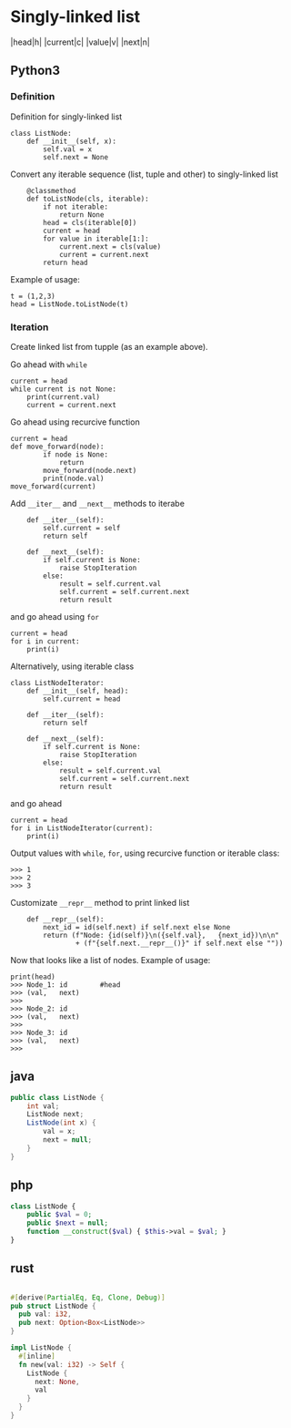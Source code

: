 # Singly-linked list
|head|h|
|current|c|
|value|v|
|next|n|


## Python3
### Definition
Definition for singly-linked list
```python3
class ListNode:
    def __init__(self, x):
        self.val = x
        self.next = None
```
Convert any iterable sequence (list, tuple and other) to singly-linked list
```python3
    @classmethod
    def toListNode(cls, iterable):
        if not iterable:
            return None
        head = cls(iterable[0])
        current = head
        for value in iterable[1:]:
            current.next = cls(value)
            current = current.next
        return head
```
Example of usage:
```python3
t = (1,2,3)
head = ListNode.toListNode(t)
```

### Iteration
Create linked list from tupple (as an example above).

Go ahead with `while`
```python3
current = head
while current is not None:
    print(current.val)
    current = current.next
```
Go ahead using recurcive function
```python3
current = head
def move_forward(node):
        if node is None:
            return
        move_forward(node.next)
        print(node.val)
move_forward(current)
```

Add `__iter__` and `__next__` methods to iterabe
```python3
    def __iter__(self):
        self.current = self
        return self

    def __next__(self):
        if self.current is None:
            raise StopIteration
        else:
            result = self.current.val
            self.current = self.current.next
            return result
```
and go ahead using `for`
```python3
current = head
for i in current:
    print(i)
```

Alternatively, using iterable class
```python3
class ListNodeIterator:
    def __init__(self, head):
        self.current = head

    def __iter__(self):
        return self

    def __next__(self):
        if self.current is None:
            raise StopIteration
        else:
            result = self.current.val
            self.current = self.current.next
            return result
```
and go ahead
```python3
current = head
for i in ListNodeIterator(current):
    print(i)
```
Output values with `while`, `for`, using recurcive function or iterable class:
```python3
>>> 1
>>> 2
>>> 3
```

Customizate `__repr__` method to print linked list
```python3
    def __repr__(self):
        next_id = id(self.next) if self.next else None
        return (f"Node: {id(self)}\n({self.val},   {next_id})\n\n"
                + (f"{self.next.__repr__()}" if self.next else ""))
```
Now that looks like a list of nodes. Example of usage:
```
print(head)
>>> Node_1: id        #head
>>> (val,   next)
>>>
>>> Node_2: id
>>> (val,   next)
>>>
>>> Node_3: id
>>> (val,   next)
>>>
```
## java
```java
public class ListNode {
    int val;
    ListNode next;
    ListNode(int x) {
        val = x;
        next = null;
    }
}
```
## php
```php
class ListNode {
    public $val = 0;
    public $next = null;
    function __construct($val) { $this->val = $val; }
}
```
## rust
```rust

#[derive(PartialEq, Eq, Clone, Debug)]
pub struct ListNode {
  pub val: i32,
  pub next: Option<Box<ListNode>>
}

impl ListNode {
  #[inline]
  fn new(val: i32) -> Self {
    ListNode {
      next: None,
      val
    }
  }
}
```
